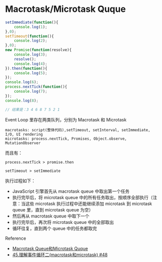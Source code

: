 # Macrotask/Microtask Quque

```js
setImmediate(function(){
    console.log(1);
},0);
setTimeout(function(){
    console.log(2);
},0);
new Promise(function(resolve){
    console.log(3);
    resolve();
    console.log(4);
}).then(function(){
    console.log(5);
});
console.log(6);
process.nextTick(function(){
    console.log(7);
});
console.log(8);

// 结果是：3 4 6 8 7 5 2 1
```


Event Loop 里存在两类队列，分别为 Macrotask 和 Microtask

```
macrotasks: script(整体代码),setTimeout, setInterval, setImmediate, I/O, UI rendering
microtasks: process.nextTick, Promises, Object.observe, MutationObserver
```

而且有：
```
process.nextTick > promise.then

setTimeout > setImmediate
```


执行过程如下：
- JavaScript 引擎首先从 macrotask queue 中取出第一个任务
- 执行完毕后，将 microtask queue 中的所有任务取出，按顺序全部执行（注意：当这些 microtask 执行过程中还能继续添加 microtask 到 microtask queue 里，直到 microtask queue 为空）
- 然后再从 macrotask queue 中取下一个
- 执行完毕后，再次将 microtask queue 中的全部取出
- 循环往复，直到两个 queue 中的任务都取完


Reference
- [Macrotask Queue和Microtask Quque](http://www.jianshu.com/p/3ed992529cfc)
- [45.理解事件循环二(macrotask和microtask) #48](https://github.com/ccforward/cc/issues/48)